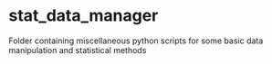 stat_data_manager
=================

Folder containing miscellaneous python scripts for some basic data manipulation and statistical methods